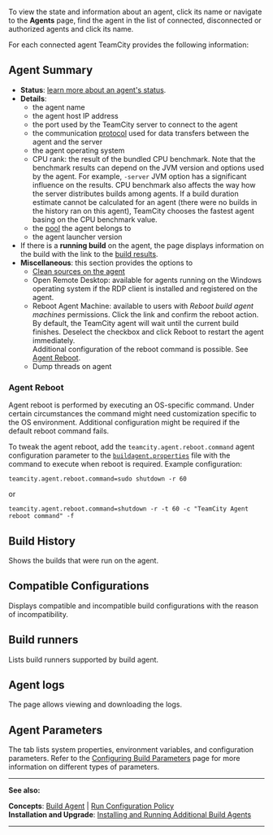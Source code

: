[//]: # (title: Viewing Build Agent Details)
[//]: # (auxiliary-id: Viewing Build Agent Details)
To view the state and information about an agent, click its name or navigate to the __Agents__ page, find the agent in the list of connected, disconnected or authorized agents and click its name.

For each connected agent TeamCity provides the following information:

<tag-list of="chapter" mode="tree" depth="4"/>

## Agent Summary
* __Status__: [learn more about an agent's status](build-agent.md). 
* __Details__:
  * the agent name
  * the agent host IP address 
  * the port used by the TeamCity server to connect to the agent
  * the communication [protocol](setting-up-and-running-additional-build-agents.md) used for data transfers between the agent and the server
  * the agent operating system
  * CPU rank: the result of the bundled CPU benchmark. Note that the benchmark results can depend on the JVM version and options used by the agent. For example, `-server` JVM option has a significant influence on the results. CPU benchmark also affects the way how the server distributes builds among agents. If a build duration estimate cannot be calculated for an agent (there were no builds in the history ran on this agent), TeamCity chooses the fastest agent basing on the CPU benchmark value.
  * the [pool](agent-pools.md) the agent belongs to
  * the agent launcher version
* If there is a __running build__ on the agent, the page displays information on the build with the link to the [build results](working-with-build-results.md).
* __Miscellaneous__: this section provides the options to
  * [Clean sources on the agent](clean-checkout.md)
  * Open Remote Desktop: available for agents running on the Windows operating system if the RDP client is installed and registered on the agent.
  * Reboot Agent Machine: available to users with _Reboot build agent machines_ permissions. Click the link and confirm the reboot action. By default, the TeamCity agent will wait until the current build finishes. Deselect the checkbox and click Reboot to restart the agent immediately.    
  Additional configuration of the reboot command is possible. See [Agent Reboot](#Agent+Reboot).
  * Dump threads on agent


### Agent Reboot
[//]: # (AltHead: Configuring Agent Reboot Command)

Agent reboot is performed by executing an OS-specific command. Under certain circumstances the command might need customization specific to the OS environment. Additional configuration might be required if the default reboot command fails.

To tweak the agent reboot, add the `teamcity.agent.reboot.command` agent configuration parameter to the [`buildagent.properties`](build-agent-configuration.md) file with the command to execute when reboot is required. Example configuration:

```Shell
teamcity.agent.reboot.command=sudo shutdown -r 60

```

or

```Shell
teamcity.agent.reboot.command=shutdown -r -t 60 -c "TeamCity Agent reboot command" -f

```


## Build History

Shows the builds that were run on the agent.

## Compatible Configurations

Displays compatible and incompatible build configurations with the reason of incompatibility.

## Build runners

Lists build runners supported by build agent.

## Agent logs

The page allows viewing and downloading the logs.

## Agent Parameters

The tab lists system properties, environment variables, and configuration parameters. Refer to the [Configuring Build Parameters](configuring-build-parameters.md) page for more information on different types of parameters.


__  __

__See also:__

__Concepts__: [Build Agent](build-agent.md) | [Run Configuration Policy](run-configuration-policy.md)   
__Installation and Upgrade__: [Installing and Running Additional Build Agents](installation.md)

__ __